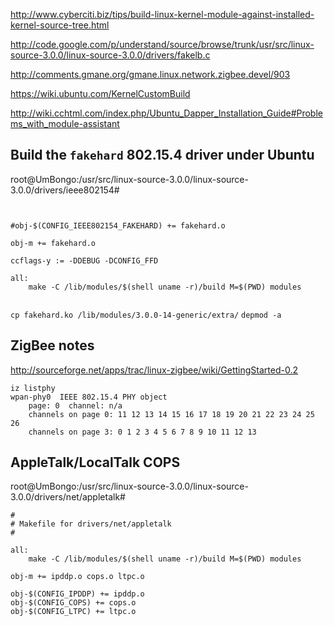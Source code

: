 http://www.cyberciti.biz/tips/build-linux-kernel-module-against-installed-kernel-source-tree.html

http://code.google.com/p/understand/source/browse/trunk/usr/src/linux-source-3.0.0/linux-source-3.0.0/drivers/fakelb.c

http://comments.gmane.org/gmane.linux.network.zigbee.devel/903

https://wiki.ubuntu.com/KernelCustomBuild

http://wiki.cchtml.com/index.php/Ubuntu_Dapper_Installation_Guide#Problems_with_module-assistant

## Build the `fakehard` 802.15.4 driver under Ubuntu ##

root@UmBongo:/usr/src/linux-source-3.0.0/linux-source-3.0.0/drivers/ieee802154#

```


#obj-$(CONFIG_IEEE802154_FAKEHARD) += fakehard.o

obj-m += fakehard.o

ccflags-y := -DDEBUG -DCONFIG_FFD

all:
	make -C /lib/modules/$(shell uname -r)/build M=$(PWD) modules
 
```

`cp fakehard.ko /lib/modules/3.0.0-14-generic/extra/`
`depmod -a`

## ZigBee notes ##
http://sourceforge.net/apps/trac/linux-zigbee/wiki/GettingStarted-0.2

```
iz listphy
wpan-phy0  IEEE 802.15.4 PHY object
    page: 0  channel: n/a
    channels on page 0: 11 12 13 14 15 16 17 18 19 20 21 22 23 24 25 26
    channels on page 3: 0 1 2 3 4 5 6 7 8 9 10 11 12 13

```

## AppleTalk/LocalTalk COPS ##

root@UmBongo:/usr/src/linux-source-3.0.0/linux-source-3.0.0/drivers/net/appletalk#

```
#
# Makefile for drivers/net/appletalk
#

all:
	make -C /lib/modules/$(shell uname -r)/build M=$(PWD) modules

obj-m += ipddp.o cops.o ltpc.o

obj-$(CONFIG_IPDDP) += ipddp.o
obj-$(CONFIG_COPS) += cops.o
obj-$(CONFIG_LTPC) += ltpc.o
```